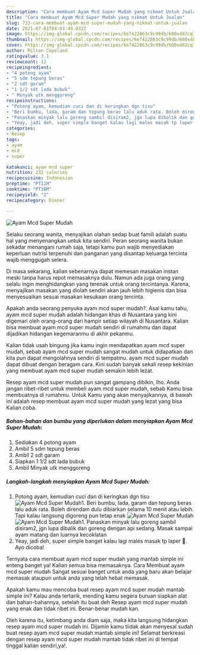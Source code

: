 ```yaml
---
description: "Cara membuat Ayam Mcd Super Mudah yang nikmat Untuk Jualan"
title: "Cara membuat Ayam Mcd Super Mudah yang nikmat Untuk Jualan"
slug: 733-cara-membuat-ayam-mcd-super-mudah-yang-nikmat-untuk-jualan
date: 2021-07-01T04:03:49.032Z
image: https://img-global.cpcdn.com/recipes/6e7422863c9c99db/680x482cq70/ayam-mcd-super-mudah-foto-resep-utama.jpg
thumbnail: https://img-global.cpcdn.com/recipes/6e7422863c9c99db/680x482cq70/ayam-mcd-super-mudah-foto-resep-utama.jpg
cover: https://img-global.cpcdn.com/recipes/6e7422863c9c99db/680x482cq70/ayam-mcd-super-mudah-foto-resep-utama.jpg
author: Milton Copeland
ratingvalue: 3.1
reviewcount: 12
recipeingredient:
- "4 potong ayam"
- "5 sdm tepung beras"
- "2 sdt garam"
- "1 1/2 sdt lada bubuk"
- " Minyak utk menggoreng"
recipeinstructions:
- "Potong ayam, kemudian cuci dan di keringkan dgn tisu"
- "Beri bumbu, lada, garam dan tepung beras lalu aduk rata. Boleh direndam dulu dibiarkan selama 10 menit atau lebih. Tapi kalau langsung digoreng pun tetap enak"
- "Panaskan minyak lalu goreng sambil disiram2, jgn lupa dibalik dan goreng dengan api sedang. Masak sampai ayam matang dan luarnya kecoklatan"
- "Yeay, jadi deh, super simple banget kalau lagi males masak tp laper 🤣. Ayo dicoba!"
categories:
- Resep
tags:
- ayam
- mcd
- super

katakunci: ayam mcd super 
nutrition: 232 calories
recipecuisine: Indonesian
preptime: "PT11M"
cooktime: "PT38M"
recipeyield: "2"
recipecategory: Dinner

---
```



![Ayam Mcd Super Mudah](https://img-global.cpcdn.com/recipes/6e7422863c9c99db/680x482cq70/ayam-mcd-super-mudah-foto-resep-utama.jpg)

Selaku seorang wanita, menyajikan olahan sedap buat famili adalah suatu hal yang menyenangkan untuk kita sendiri. Peran seorang  wanita bukan sekadar menangani rumah saja, tetapi kamu pun wajib menyediakan keperluan nutrisi terpenuhi dan panganan yang disantap keluarga tercinta wajib menggugah selera.

Di masa  sekarang, kalian sebenarnya dapat memesan masakan instan meski tanpa harus repot memasaknya dulu. Namun ada juga orang yang selalu ingin menghidangkan yang terenak untuk orang tercintanya. Karena, menyajikan masakan yang diolah sendiri akan jauh lebih higienis dan bisa menyesuaikan sesuai masakan kesukaan orang tercinta. 



Apakah anda seorang penyuka ayam mcd super mudah?. Asal kamu tahu, ayam mcd super mudah adalah hidangan khas di Nusantara yang kini digemari oleh orang-orang dari hampir setiap wilayah di Nusantara. Kalian bisa membuat ayam mcd super mudah sendiri di rumahmu dan dapat dijadikan hidangan kegemaranmu di akhir pekanmu.

Kalian tidak usah bingung jika kamu ingin mendapatkan ayam mcd super mudah, sebab ayam mcd super mudah sangat mudah untuk didapatkan dan kita pun dapat mengolahnya sendiri di tempatmu. ayam mcd super mudah dapat dibuat dengan beragam cara. Kini sudah banyak sekali resep kekinian yang membuat ayam mcd super mudah semakin lebih lezat.

Resep ayam mcd super mudah pun sangat gampang dibikin, lho. Anda jangan ribet-ribet untuk membeli ayam mcd super mudah, sebab Kamu bisa membuatnya di rumahmu. Untuk Kamu yang akan menyajikannya, di bawah ini adalah resep membuat ayam mcd super mudah yang lezat yang bisa Kalian coba.

<!--inarticleads1-->

##### Bahan-bahan dan bumbu yang diperlukan dalam menyiapkan Ayam Mcd Super Mudah:

1. Sediakan 4 potong ayam
1. Ambil 5 sdm tepung beras
1. Ambil 2 sdt garam
1. Siapkan 1 1/2 sdt lada bubuk
1. Ambil  Minyak utk menggoreng




<!--inarticleads2-->

##### Langkah-langkah menyiapkan Ayam Mcd Super Mudah:

1. Potong ayam, kemudian cuci dan di keringkan dgn tisu
<img src="https://img-global.cpcdn.com/steps/72e17c055bfbfb74/160x128cq70/ayam-mcd-super-mudah-langkah-memasak-1-foto.jpg" alt="Ayam Mcd Super Mudah">1. Beri bumbu, lada, garam dan tepung beras lalu aduk rata. Boleh direndam dulu dibiarkan selama 10 menit atau lebih. Tapi kalau langsung digoreng pun tetap enak
<img src="https://img-global.cpcdn.com/steps/45af38d783917064/160x128cq70/ayam-mcd-super-mudah-langkah-memasak-2-foto.jpg" alt="Ayam Mcd Super Mudah"><img src="https://img-global.cpcdn.com/steps/d65499dddf6dd594/160x128cq70/ayam-mcd-super-mudah-langkah-memasak-2-foto.jpg" alt="Ayam Mcd Super Mudah">1. Panaskan minyak lalu goreng sambil disiram2, jgn lupa dibalik dan goreng dengan api sedang. Masak sampai ayam matang dan luarnya kecoklatan
1. Yeay, jadi deh, super simple banget kalau lagi males masak tp laper 🤣. Ayo dicoba!




Ternyata cara membuat ayam mcd super mudah yang mantab simple ini enteng banget ya! Kalian semua bisa memasaknya. Cara Membuat ayam mcd super mudah Sangat sesuai banget untuk anda yang baru akan belajar memasak ataupun untuk anda yang telah hebat memasak.

Apakah kamu mau mencoba buat resep ayam mcd super mudah mantab simple ini? Kalau anda tertarik, mending kamu segera buruan siapkan alat dan bahan-bahannya, setelah itu buat deh Resep ayam mcd super mudah yang enak dan tidak ribet ini. Benar-benar mudah kan. 

Oleh karena itu, ketimbang anda diam saja, maka kita langsung hidangkan resep ayam mcd super mudah ini. Dijamin kamu tiidak akan menyesal sudah buat resep ayam mcd super mudah mantab simple ini! Selamat berkreasi dengan resep ayam mcd super mudah mantab tidak ribet ini di tempat tinggal kalian sendiri,ya!.

